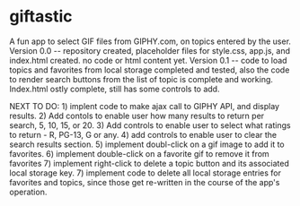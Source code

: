 # giftastic
A fun app to select GIF files from GIPHY.com, on topics entered by the user.
Version 0.0 -- repository created, placeholder files for style.css, app.js, and index.html created. no code or html content yet.
Version 0.1 -- code to load topics and favorites from local storage completed and tested, also the code to render search buttons from the list of topic is complete and working. Index.html ostly complete, still has some controls to add.

NEXT TO DO: 1) implent code to make ajax call to GIPHY  API, and display results.
2) Add contols to enable user how many results to return per search, 5, 10, 15, or 20.
3) Add controls to enable user to select what ratings to return - R, PG-13, G or any.
4) add controls to enable user to clear the search results section.
5) implement doubl-click on a gif image to add it to favorites.
6) implement double-click on a favorite gif to remove it from favorites
7) implement right-click to delete a topic button and its associated local storage key.
7) implement code to delete all local storage entries for favorites and topics, since those get re-written in the course of the app's operation.
